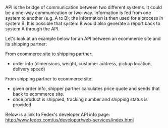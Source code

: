 API is the bridge of communication between two different systems. It could be a one-way communication or two-way.
Information is fed from one system to another (e.g. A to B); the information is then used for a process in system B.
It is possible that system B would also generate a report back to system A through the API.



Let's look at an example below for an API between an ecommerce site and its shipping partner:

From ecommerce site to shipping partner:
- order info (dimensions, weight, customer address, pickup location, delivery speed)


From shipping partner to ecommerce site:
- given order info, shipper partner calculates price quote and sends that back to ecommerce site.
- once product is shippied, tracking number and shipping status is provided


Below is a link to Fedex's developer API info page:
http://www.fedex.com/us/developer/web-services/index.html
